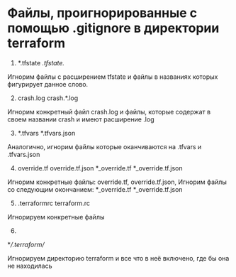 # Файлы, проигнорированные с помощью .gitignore в директории terraform

1. *.tfstate
*.tfstate.*

Игнорим файлы с расширением tfstate и файлы в названиях которых фигурирует данное слово.

2. crash.log
crash.*.log

Игнорим конкретный файл crash.log и файлы, которые содержат в своем названии crash и имеют расширение .log

3. *.tfvars
*.tfvars.json

Аналогично, игнорим файлы которые оканчиваются на .tfvars и .tfvars.json

4. override.tf
override.tf.json
*_override.tf
*_override.tf.json

Игнорим конкретные файлы: override.tf, override.tf.json, 
Игнорим файлы со следующим окончанием: *_override.tf *_override.tf.json

5. .terraformrc
terraform.rc

Игнорируем конкретные файлы

6.
**/.terraform/*

Игнорируем директорию terraform и все что в неё включено, где бы она не находилась 